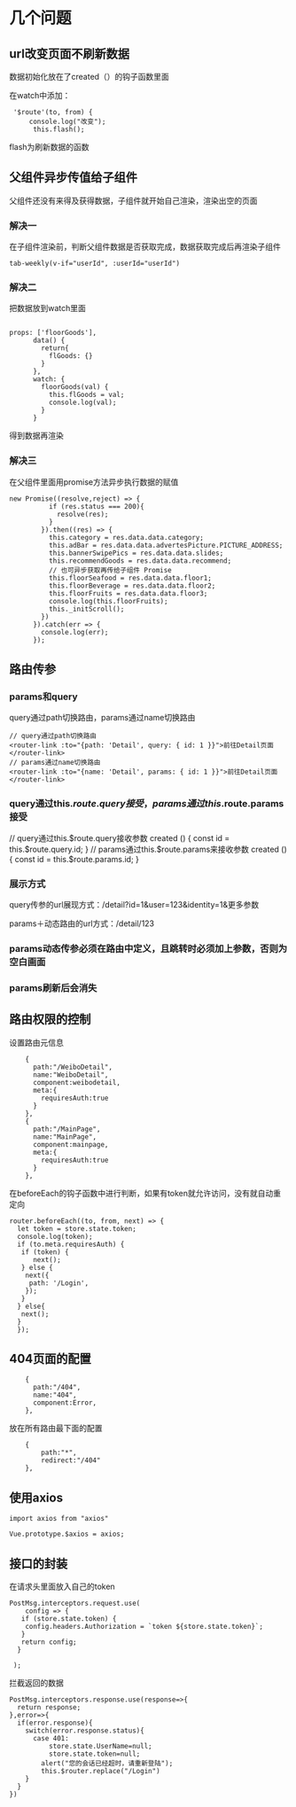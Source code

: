 # 几个问题

## url改变页面不刷新数据

数据初始化放在了created（）的钩子函数里面

在watch中添加：

```
 '$route'(to, from) {
     console.log("改变");
      this.flash();
```

flash为刷新数据的函数

## 父组件异步传值给子组件

父组件还没有来得及获得数据，子组件就开始自己渲染，渲染出空的页面

### 解决一

在子组件渲染前，判断父组件数据是否获取完成，数据获取完成后再渲染子组件

```
tab-weekly(v-if="userId", :userId="userId")
```

### 解决二

把数据放到watch里面

```

props: ['floorGoods'],
      data() {
        return{
          flGoods: {}
        }
      },
      watch: {
        floorGoods(val) {
          this.flGoods = val;
          console.log(val);
        }
      }
```

得到数据再渲染

### 解决三

在父组件里面用promise方法异步执行数据的赋值

```
new Promise((resolve,reject) => {
          if (res.status === 200){
            resolve(res);
          }
        }).then((res) => {
          this.category = res.data.data.category;
          this.adBar = res.data.data.advertesPicture.PICTURE_ADDRESS;
          this.bannerSwipePics = res.data.data.slides;
          this.recommendGoods = res.data.data.recommend;
          // 也可异步获取再传给子组件 Promise
          this.floorSeafood = res.data.data.floor1;
          this.floorBeverage = res.data.data.floor2;
          this.floorFruits = res.data.data.floor3;
          console.log(this.floorFruits);
          this._initScroll();
        })
      }).catch(err => {
        console.log(err);
      });
```

## 路由传参

### params和query

query通过path切换路由，params通过name切换路由

```
// query通过path切换路由
<router-link :to="{path: 'Detail', query: { id: 1 }}">前往Detail页面</router-link>
// params通过name切换路由
<router-link :to="{name: 'Detail', params: { id: 1 }}">前往Detail页面</router-link>
```

### query通过this.$route.query接受，params通过this.$route.params接受

// query通过this.$route.query接收参数 created () {     const id = this.$route.query.id; }  // params通过this.$route.params来接收参数 created () {     const id = this.$route.params.id; }

### 展示方式

query传参的url展现方式：/detail?id=1&user=123&identity=1&更多参数

params＋动态路由的url方式：/detail/123

### params动态传参必须在路由中定义，且跳转时必须加上参数，否则为空白画面

### params刷新后会消失

## 路由权限的控制

设置路由元信息

```
    {
      path:"/WeiboDetail",
      name:"WeiboDetail",
      component:weibodetail,
      meta:{
        requiresAuth:true
      }
    },
    {
      path:"/MainPage",
      name:"MainPage",
      component:mainpage,
      meta:{
        requiresAuth:true
      }
    },
```

在beforeEach的钩子函数中进行判断，如果有token就允许访问，没有就自动重定向

```
router.beforeEach((to, from, next) => {
  let token = store.state.token; 
  console.log(token);
  if (to.meta.requiresAuth) {
   if (token) {
      next();
   } else {
    next({
     path: '/Login',
    });
   }
  } else{ 
   next();
  } 
  });
```

## 404页面的配置

```
    {
      path:"/404",
      name:"404",
      component:Error,
    },
```

放在所有路由最下面的配置

```
    {
        path:"*",
        redirect:"/404"
    },
```

## 使用axios

```
import axios from "axios"
```

```
Vue.prototype.$axios = axios;

```

## 接口的封装

在请求头里面放入自己的token

```
PostMsg.interceptors.request.use(
    config => {
   if (store.state.token) {
    config.headers.Authorization = `token ${store.state.token}`;
   }
   return config;
  }
 
 );
```

拦截返回的数据

```
PostMsg.interceptors.response.use(response=>{
  return response;
},error=>{
  if(error.response){
    switch(error.response.status){
      case 401:
          store.state.UserName=null; 
          store.state.token=null;
        alert("您的会话已经超时，请重新登陆");
        this.$router.replace("/Login")
    }
  }
})
```

